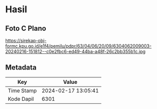 # Hasil

## Foto C Plano

https://sirekap-obj-formc.kpu.go.id/e1f4/pemilu/pdpr/63/04/06/20/09/6304062009003-20240216-151812--c0e2fbc6-ed49-44ba-a48f-26c2bb355b1c.jpg


## Metadata

| Key        | Value               |
| ---------- | ------------------- |
| Time Stamp | 2024-02-17 13:05:41 |
| Kode Dapil | 6301                |



